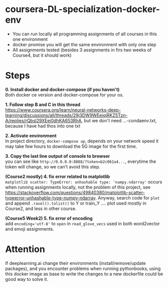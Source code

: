 # coursera-DL-specialization-docker-env
- You can run locally all programming assignments of all courses in this one environment
- docker promise you will get the same environment with only one step
- All assignments tested (besides 3 assignments in firs two weeks of Course4, but it should work)

# Steps
**0. Install docker and docker-compose (if you haven't)**  
Both docker ce version and docker-compose for your os.

**1. Follow step B and C in this thread**  
https://www.coursera.org/learn/neural-networks-deep-learning/discussions/all/threads/29j3DW9WEeiqiRKZ5Tzn-A/replies/rQbsl29XEei0dhKA653RhA, but we don't need ...-condaenv.txt, because I have had thos into one txt

**2. Activate environment**  
In project directory, `docker-compose up`, depends on your network speed it may take few hours to download the 5G image for the first time.

**3. Copy the last line output of console to browser**  
you can see like `http://0.0.0.0:8888/?token=b2c061a4...`, everytime the token will change, so we can't avoid this step.

**(Course2 mostly) 4. fix error related to matplotlib**  
`matplotlib scatter: TypeError: unhashable type: 'numpy.ndarray'` occurs when running assignments locally, not the problem of this project, see https://stackoverflow.com/questions/49840380/matplotlib-scatter-typeerror-unhashable-type-numpy-ndarray. Anyway, search code for `plot` and append `.ravel().tolist()` to Y or train_Y .... plot used mostly in Course2, and less in other course.

**(Course5 Week2) 5. fix error of encoding**  
add `encoding='utf-8'` to `open` in `read_glove_vecs` used in both word2vector and emoji assignments.

# Attention
If deeplearning.ai change their environments (install/remove/update packages), and you encounter problems when running pythonbooks, using this docker image as base to write the changes to a new dockerfile could be good way to solve it.

